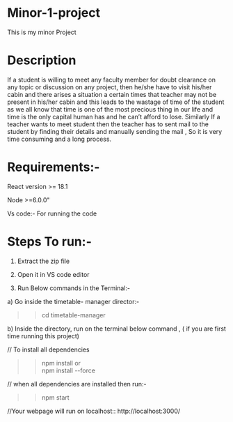 # Minor-1-project
This is my minor Project
# Description
If a student is willing to meet any faculty member for doubt clearance on any topic or discussion on any project, then he/she have to visit his/her cabin and there arises a situation a certain times that teacher may not be present in his/her cabin and this leads to the wastage of time of the student as we all know that time is one of the most precious thing in our life and time is the only capital human has and he can’t afford to lose. 
Similarly If a teacher wants to meet student then the teacher has to sent mail to the student by finding their details and manually sending the mail , So it is very time consuming and a long process. 

# Requirements:-

React version >= 18.1

Node  >=6.0.0"

Vs code:- For running the code


# Steps To run:-

1) Extract the zip file
2) Open it in VS code editor

3) Run Below commands in the Terminal:-

a) Go inside the timetable- manager director:-

  >>cd timetable-manager


b) Inside the directory, run on the terminal below command  , ( if you are first time running this project)
    
// To install all dependencies
>> npm install 
    or   
>> npm install --force

// when all dependencies are installed then run:-
>> npm start

//Your webpage will run on localhost::
   http://localhost:3000/




